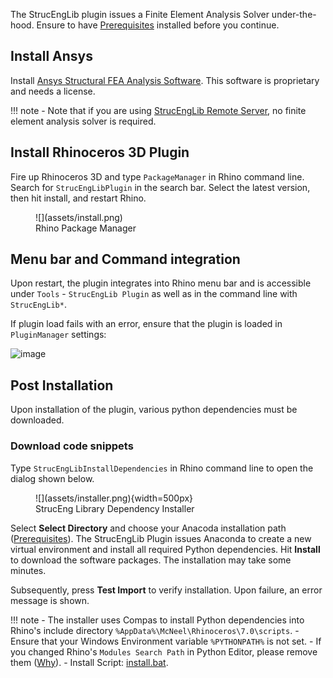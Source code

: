 The StrucEngLib plugin issues a Finite Element Analysis Solver under-the-hood. Ensure to have [Prerequisites](./prerequisites.md) installed before you continue.

## Install Ansys
Install [Ansys Structural FEA Analysis Software](https://www.ansys.com/products/structures/ansys-mechanical#:~:text=What%20is%20Ansys%20Mechanical%3F,hydrodynamic%2C%20explicit%2C%20and%20more.). This software is proprietary and needs a license. 

!!! note
    - Note that if you are using [StrucEngLib Remote Server](https://strucenglib.ethz.ch/strucenglib_plugin/server/), no finite element analysis solver is required.


## Install Rhinoceros 3D Plugin
Fire up Rhinoceros 3D and type `PackageManager` in Rhino command line. Search for `StrucEngLibPlugin`
in the search bar. Select the latest version, then hit install, and restart
Rhino.

<figure markdown>
  ![](assets/install.png)
  <figcaption>Rhino Package Manager</figcaption>
</figure>



## Menu bar and Command integration
Upon restart, the plugin integrates into Rhino menu bar and is accessible under `Tools` - `StrucEngLib Plugin` as well as in the command line with `StrucEngLib*`.

If plugin load fails with an error, ensure that the plugin is loaded in `PluginManager` settings:  

![image](https://user-images.githubusercontent.com/2311941/206239991-0800a332-0b85-4005-a3de-16ababcd698f.png)


## Post Installation
Upon installation of the plugin, various python dependencies must be downloaded.


### Download code snippets

Type `StrucEngLibInstallDependencies` in Rhino command line to open the dialog shown below.

<figure markdown>
  ![](assets/installer.png){width=500px}
  <figcaption>StrucEng Library Dependency Installer</figcaption>
</figure>

Select __Select Directory__ and choose your Anacoda installation path ([Prerequisites](../prerequisites)).
The StrucEngLib Plugin issues Anaconda to create a new virtual environment and
install all required Python dependencies. Hit __Install__ to download the software packages. The installation may take some minutes.

Subsequently, press __Test Import__ to verify installation. Upon failure, an error message is shown.

!!! note
    - The installer uses Compas to install Python dependencies into Rhino's include directory `%AppData%\McNeel\Rhinoceros\7.0\scripts`. 
    - Ensure that your Windows Environment variable `%PYTHONPATH%` is not set.
    - If you changed Rhino's `Modules Search Path` in Python Editor, please remove them ([Why](https://web.archive.org/save/https://compas.dev/compas_fea/latest/gettingstarted/installation.html)).
    - Install Script: [install.bat](https://github.com/kfmResearch-NumericsTeam/StrucEng_Library_Plug_in/blob/master/StrucEngLib/EmbeddedResources/install.bat).
